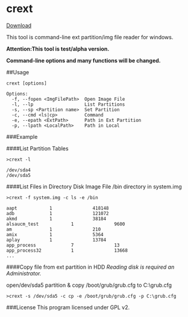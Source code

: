 # crext
[Download](https://github.com/yuk7/crext/releases)

This tool is command-line ext partition/img file reader for windows.

**Attention:This tool is test/alpha version.**

**Command-line options and many functions will be changed.**

##Usage
```dos
crext [options]

Options:
  -f, --fopen <ImgFilePath>  Open Image File
  -l, --lp                   List Partitions
  -s, --sp <Partition name>  Set Partition
  -c, --cmd <ls|cp>          Command
  -e, --epath <ExtPath>      Path in Ext Partition
  -p, --lpath <LocalPath>    Path in Local
```

###Example

####List Partition Tables
```dos
>crext -l

/dev/sda4
/dev/sda5
```

####List Files in Directory Disk Image File
/bin directory in system.img
```dos
>crext -f system.img -c ls -e /bin

aapt            1               418148
adb             1               121072
akmd            1               38184
alsaucm_test            1               9600
am              1               210
amix            1               5364
aplay           1               13784
app_process             7               13
app_process32           1               13668
...
```

####Copy file from ext partition in HDD
*Reading disk is required an Administrator.*

open/dev/sda5 partition & copy /boot/grub/grub.cfg to C:\grub.cfg
```dos
>crext -s /dev/sda5 -c cp -e /boot/grub/grub.cfg -p C:\grub.cfg
```

###License
This program licensed under GPL v2.
